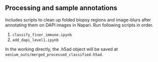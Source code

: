 ## Processing and sample annotations

Includes scripts to clean up folded biopsy regions and image-blurs after annotating them on DAPI images in Napari. Run following scripts in order.

1. `classify_finer_immune.ipynb`
2. `add_dapi_level1.ipynb`


In the working directly, the .h5ad object will be saved at `xenium_outs/merged_processed_classified.h5ad`.
